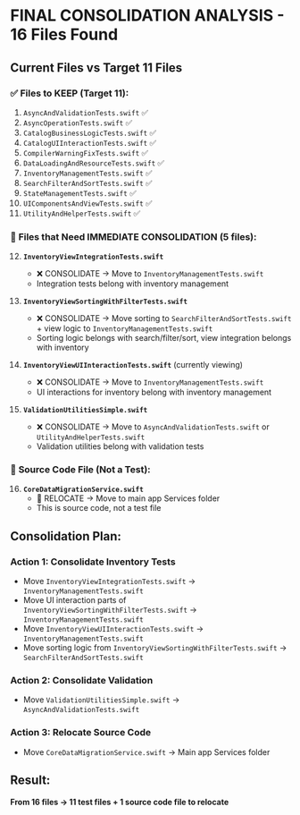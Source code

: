 # FINAL CONSOLIDATION ANALYSIS - 16 Files Found

## Current Files vs Target 11 Files

### ✅ **Files to KEEP (Target 11):**
1. `AsyncAndValidationTests.swift` ✅
2. `AsyncOperationTests.swift` ✅  
3. `CatalogBusinessLogicTests.swift` ✅
4. `CatalogUIInteractionTests.swift` ✅
5. `CompilerWarningFixTests.swift` ✅
6. `DataLoadingAndResourceTests.swift` ✅
7. `InventoryManagementTests.swift` ✅
8. `SearchFilterAndSortTests.swift` ✅
9. `StateManagementTests.swift` ✅
10. `UIComponentsAndViewTests.swift` ✅
11. `UtilityAndHelperTests.swift` ✅

### 🔄 **Files that Need IMMEDIATE CONSOLIDATION (5 files):**

12. **`InventoryViewIntegrationTests.swift`**
    - ❌ CONSOLIDATE → Move to `InventoryManagementTests.swift`
    - Integration tests belong with inventory management

13. **`InventoryViewSortingWithFilterTests.swift`**
    - ❌ CONSOLIDATE → Move sorting to `SearchFilterAndSortTests.swift` + view logic to `InventoryManagementTests.swift`
    - Sorting logic belongs with search/filter/sort, view integration belongs with inventory

14. **`InventoryViewUIInteractionTests.swift`** (currently viewing)
    - ❌ CONSOLIDATE → Move to `InventoryManagementTests.swift`
    - UI interactions for inventory belong with inventory management

15. **`ValidationUtilitiesSimple.swift`**
    - ❌ CONSOLIDATE → Move to `AsyncAndValidationTests.swift` or `UtilityAndHelperTests.swift`
    - Validation utilities belong with validation tests

### 📂 **Source Code File (Not a Test):**

16. **`CoreDataMigrationService.swift`**
    - 📂 RELOCATE → Move to main app Services folder
    - This is source code, not a test file

## Consolidation Plan:

### Action 1: Consolidate Inventory Tests
- Move `InventoryViewIntegrationTests.swift` → `InventoryManagementTests.swift`
- Move UI interaction parts of `InventoryViewSortingWithFilterTests.swift` → `InventoryManagementTests.swift`  
- Move `InventoryViewUIInteractionTests.swift` → `InventoryManagementTests.swift`
- Move sorting logic from `InventoryViewSortingWithFilterTests.swift` → `SearchFilterAndSortTests.swift`

### Action 2: Consolidate Validation
- Move `ValidationUtilitiesSimple.swift` → `AsyncAndValidationTests.swift`

### Action 3: Relocate Source Code
- Move `CoreDataMigrationService.swift` → Main app Services folder

## Result: 
**From 16 files → 11 test files + 1 source code file to relocate**